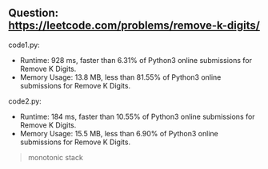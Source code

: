 ## Question: https://leetcode.com/problems/remove-k-digits/

code1.py:
* Runtime: 928 ms, faster than 6.31% of Python3 online submissions for Remove K Digits.
* Memory Usage: 13.8 MB, less than 81.55% of Python3 online submissions for Remove K Digits.

code2.py:
* Runtime: 184 ms, faster than 10.55% of Python3 online submissions for Remove K Digits.
* Memory Usage: 15.5 MB, less than 6.90% of Python3 online submissions for Remove K Digits.
> monotonic stack